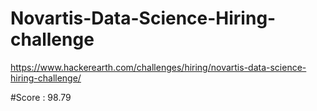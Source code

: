 # Novartis-Data-Science-Hiring-challenge
https://www.hackerearth.com/challenges/hiring/novartis-data-science-hiring-challenge/

#Score : 98.79
